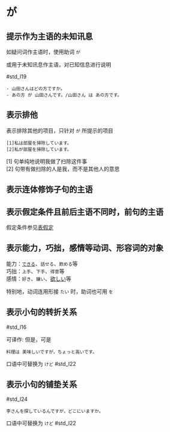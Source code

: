 # が  

## 提示作为主语的未知讯息  

如疑问词作主语时，使用助词 `が`  

或用于未知讯息作主语，对已知信息进行说明  

 #std_l19  

```nihongo
- 山田さんはどの方ですか。  
- あの方 が 山田さんです。/山田さん は あの方です。  
```

## 表示排他  

表示排除其他的项目，只针对 `が` 所提示的项目  

```nihongo
[1]私は部屋を掃除しています。  
[2]私が部屋を掃除しています。  
```

[1] 句单纯地说明我做了扫除这件事  
[2] 句带有做扫除的人是我，而不是其他人的意思  

## 表示连体修饰子句的主语  

## 表示假定条件且前后主语不同时，前句的主语  

假定条件参见[表假定](../9.sentence_pattern/by_meaning/表假定.md)  

## 表示能力，巧拙，感情等动词、形容词的对象  

能力：[`できる`](../9.sentence_pattern/できる.md)、`話せる`、`飲める`等  
巧拙：`上手`、`下手`、`得意`等  
感情：`好き`、`嫌い`、[欲しい](../9.sentence_pattern/by_meaning/表愿望.md#欲しい)等  

特别地，动词连用形接 `たい` 时，助词也可用 `を`  

## 表示小句的转折关系  

 #std_l16  

可译作: 但是，可是  

```nihongo
料理は 美味しいですが，ちょっと高いです。  
```

口语中可替换为 `けど` #std_l22  

## 表示小句的铺垫关系  

 #std_l24  

```nihongo
李さんを探しているんですが，どこにいますか。  
```

口语中可替换为 `けど` #std_l22  
